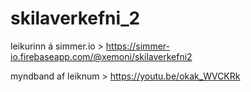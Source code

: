 # skilaverkefni_2

leikurinn á simmer.io >
https://simmer-io.firebaseapp.com/@xemoni/skilaverkefni2

myndband af leiknum > https://youtu.be/okak_WVCKRk
